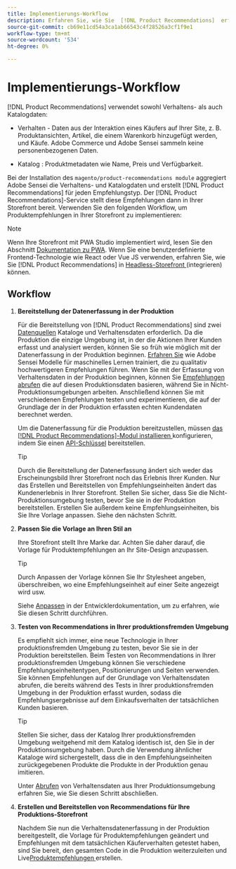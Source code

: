 ```yaml
---
title: Implementierungs-Workflow
description: Erfahren Sie, wie Sie  [!DNL Product Recommendations]  erfolgreich in Ihrer Storefront implementieren.
source-git-commit: cb69e11cd54a3ca1ab66543c4f28526a3cf1f9e1
workflow-type: tm+mt
source-wordcount: '534'
ht-degree: 0%

---
```


# Implementierungs-Workflow

[!DNL Product Recommendations] verwendet sowohl Verhaltens- als auch Katalogdaten:

- Verhalten - Daten aus der Interaktion eines Käufers auf Ihrer Site, z. B. Produktansichten, Artikel, die einem Warenkorb hinzugefügt werden, und Käufe. Adobe Commerce und Adobe Sensei sammeln keine personenbezogenen Daten.

- Katalog : Produktmetadaten wie Name, Preis und Verfügbarkeit.

Bei der Installation des `magento/product-recommendations module` aggregiert Adobe Sensei die Verhaltens- und Katalogdaten und erstellt [!DNL Product Recommendations] für jeden Empfehlungstyp. Der [!DNL Product Recommendations]-Service stellt diese Empfehlungen dann in Ihrer Storefront bereit. Verwenden Sie den folgenden Workflow, um Produktempfehlungen in Ihrer Storefront zu implementieren:

>[!NOTE]
>
> Wenn Ihre Storefront mit PWA Studio implementiert wird, lesen Sie den Abschnitt [Dokumentation zu PWA](https://developer.adobe.com/commerce/pwa-studio/integrations/product-recommendations/). Wenn Sie eine benutzerdefinierte Frontend-Technologie wie React oder Vue JS verwenden, erfahren Sie, wie Sie [!DNL Product Recommendations] in [ Headless-Storefront ](headless.md) (integrieren) können.

## Workflow

1. **Bereitstellung der Datenerfassung in der Produktion**

   Für die Bereitstellung von [!DNL Product Recommendations] sind zwei [Datenquellen](type.md) Kataloge und Verhaltensdaten erforderlich. Da die Produktion die einzige Umgebung ist, in der die Aktionen Ihrer Kunden erfasst und analysiert werden, können Sie so früh wie möglich mit der Datenerfassung in der Produktion beginnen. [Erfahren Sie](events.md) wie Adobe Sensei Modelle für maschinelles Lernen trainiert, die zu qualitativ hochwertigeren Empfehlungen führen. Wenn Sie mit der Erfassung von Verhaltensdaten in der Produktion beginnen, können Sie [Empfehlungen abrufen](verify.md) die auf diesen Produktionsdaten basieren, während Sie in Nicht-Produktionsumgebungen arbeiten. Anschließend können Sie mit verschiedenen Empfehlungen testen und experimentieren, die auf der Grundlage der in der Produktion erfassten echten Kundendaten berechnet werden.

   Um die Datenerfassung für die Produktion bereitzustellen, müssen [ das [!DNL Product Recommendations]-Modul installieren ](install-configure.md) konfigurieren, indem Sie einen [API-Schlüssel](https://experienceleague.adobe.com/docs/commerce/user-guides/integration-services/saas.html) bereitstellen.

   >[!TIP]
   >
   > Durch die Bereitstellung der Datenerfassung ändert sich weder das Erscheinungsbild Ihrer Storefront noch das Erlebnis Ihrer Kunden. Nur das Erstellen und Bereitstellen von Empfehlungseinheiten ändert das Kundenerlebnis in Ihrer Storefront. Stellen Sie sicher, dass Sie die Nicht-Produktionsumgebung testen, bevor Sie sie in der Produktion bereitstellen. Erstellen Sie außerdem keine Empfehlungseinheiten, bis Sie Ihre Vorlage anpassen. Siehe den nächsten Schritt.

1. **Passen Sie die Vorlage an Ihren Stil an**

   Ihre Storefront stellt Ihre Marke dar. Achten Sie daher darauf, die Vorlage für Produktempfehlungen an Ihr Site-Design anzupassen.

   >[!TIP]
   >
   > Durch Anpassen der Vorlage können Sie Ihr Stylesheet angeben, überschreiben, wo eine Empfehlungseinheit auf einer Seite angezeigt wird usw.

   Siehe [Anpassen](https://experienceleague.adobe.com/docs/commerce/product-recommendations/developer/customize.html) in der Entwicklerdokumentation, um zu erfahren, wie Sie diesen Schritt durchführen.

1. **Testen von Recommendations in Ihrer produktionsfremden Umgebung**

   Es empfiehlt sich immer, eine neue Technologie in Ihrer produktionsfremden Umgebung zu testen, bevor Sie sie in der Produktion bereitstellen. Beim Testen von Recommendations in Ihrer produktionsfremden Umgebung können Sie verschiedene Empfehlungseinheitentypen, Positionierungen und Seiten verwenden. Sie können Empfehlungen auf der Grundlage von Verhaltensdaten abrufen, die bereits während des Tests in Ihrer produktionsfremden Umgebung in der Produktion erfasst wurden, sodass die Empfehlungsergebnisse auf dem Einkaufsverhalten der tatsächlichen Kunden basieren.

   >[!TIP]
   >
   > Stellen Sie sicher, dass der Katalog Ihrer produktionsfremden Umgebung weitgehend mit dem Katalog identisch ist, den Sie in der Produktionsumgebung haben. Durch die Verwendung ähnlicher Kataloge wird sichergestellt, dass die in den Empfehlungseinheiten zurückgegebenen Produkte die Produkte in der Produktion genau imitieren.

   Unter [Abrufen](staging-environment.md) von Verhaltensdaten aus Ihrer Produktionsumgebung erfahren Sie, wie Sie diesen Schritt abschließen.

1. **Erstellen und Bereitstellen von Recommendations für Ihre Produktions-Storefront**

   Nachdem Sie nun die Verhaltensdatenerfassung in der Produktion bereitgestellt, die Vorlage für Produktempfehlungen geändert und Empfehlungen mit dem tatsächlichen Käuferverhalten getestet haben, sind Sie bereit, den gesamten Code in die Produktion weiterzuleiten und Live[Produktempfehlungen ](create.md) erstellen.
